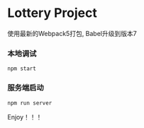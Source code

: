 # Lottery Project 

使用最新的Webpack5打包, Babel升级到版本7

### 本地调试

    npm start

### 服务端启动

    npm run server


Enjoy！！！